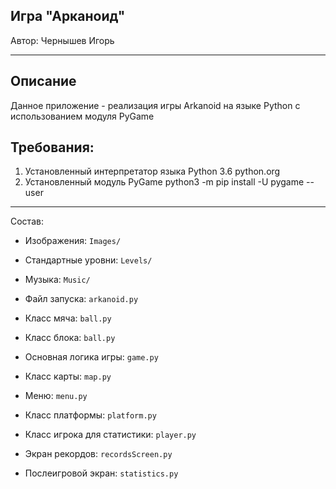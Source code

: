 Игра "Арканоид"
-----
Автор: Чернышев Игорь

-----
Описание
-----
Данное приложение - реализация игры Arkanoid на языке Python c использованием модуля PyGame

Требования:
-----
  1. Установленный интерпретатор языка Python 3.6
     python.org
  2. Установленный модуль PyGame
     python3 -m pip install -U pygame --user
     
-----     
     
Состав:

* Изображения: ```Images/```

* Стандартные уровни: ```Levels/```

* Музыка: ```Music/```

* Файл запуска: ```arkanoid.py```

* Класс мяча: ```ball.py```

* Класс блока: ```ball.py```

* Основная логика игры: ```game.py```

* Класс карты: ```map.py```

* Меню: ```menu.py```

* Класс платформы: ```platform.py```

* Класс игрока для статистики: ```player.py```

* Экран рекордов: ```recordsScreen.py```

* Послеигровой экран: ```statistics.py```

